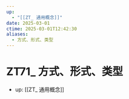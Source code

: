 ```yaml
---
up:
  - "[[ZT_ 通用概念]]"
date: 2025-03-01
ctime: 2025-03-01T12:42:30
aliases:
  - 方式、形式、类型
---
```


# ZT71_ 方式、形式、类型

- up: [[ZT_ 通用概念]]
